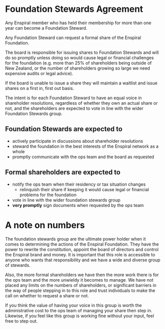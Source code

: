 # Foundation Stewards Agreement

Any Enspiral member who has held their membership for more than one year can become a Foundation Steward.

Any Foundation Steward can request a formal share of the Enspiral Foundation. 

The board is responsible for issuing shares to Foundation Stewards and will do so promptly unless doing so would cause legal or financial challenges for the foundation (e.g. more than 25% of shareholders being outside of New Zealand, or the number of shareholders growing so large we need expensive audits or legal advice).

If the board is unable to issue a share they will maintain a waitlist and issue shares on a first in, first out basis.

The intent is for each Foundation Steward to have an equal voice in shareholder resolutions, regardless of whether they own an actual share or not, and the shareholders are expected to vote in line with the wider Foundation Stewards group.

## Foundation Stewards are expected to

* actively participate in discussions about shareholder resolutions
* steward the foundation in the best interests of the Enspiral network as a whole
* promptly communicate with the ops team and the board as requested

## Formal shareholders are expected to

* notify the ops team when their residency or tax situation changes
  * relinquish their share if keeping it would cause legal or financial problems for the foundation
* vote in line with the wider foundation stewards group
* **very promptly** sign documents when requested by the ops team

# A note on numbers
The foundation stewards group are the ultimate power holder when it comes to determining the actions of the Enspiral Foundation. They have the power to rewrite the constitution, appoint the board of directors and control the Enspiral brand and money. It is important that this role is accessible to anyone who wants that responsibility and we have a wide and diverse group of stewards.

Also, the more formal shareholders we have then the more work there is for the ops team and the more unwieldy it becomes to manage. We have not placed any limits on the numbers of shareholders, or significant barriers in the way of people stepping in to this role and trust individuals to make the call on whether to request a share or not.

If you think the value of having your voice in this group is worth the administrative cost to the ops team of managing your share then step in. Likewise, if you feel like this group is working fine without your input, feel free to step out.

